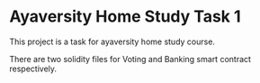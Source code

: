 # Ayaversity Home Study Task 1

This project is a task for ayaversity home study course.

There are two solidity files for Voting and Banking smart contract respectively. 